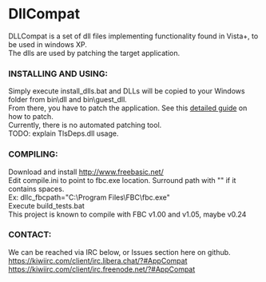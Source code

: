 # DllCompat

DLLCompat is a set of dll files implementing functionality found in Vista+, to be used in windows XP.<br/>
The dlls are used by patching the target application.<br/>

### INSTALLING AND USING:
Simply execute install_dlls.bat and DLLs will be copied to your Windows folder from bin\dll and bin\guest_dll.<br/>
From there, you have to patch the application. See this [detailed guide](docs/patching_tut.md) on how to patch.<br/>
Currently, there is no automated patching tool.<br/>
TODO: explain TlsDeps.dll usage.<br/>

### COMPILING:
Download and install http://www.freebasic.net/ <br/>
Edit compile.ini to point to fbc.exe location. Surround path with "" if it contains spaces.<br/>
Ex: dllc_fbcpath="C:\Program Files\FBC\fbc.exe"<br/>
Execute build_tests.bat<br/>
This project is known to compile with FBC v1.00 and v1.05, maybe v0.24<br/>

### CONTACT:
We can be reached via IRC below, or Issues section here on github.<br/>
https://kiwiirc.com/client/irc.libera.chat/?#AppCompat <br/>
https://kiwiirc.com/client/irc.freenode.net/?#AppCompat <br/>